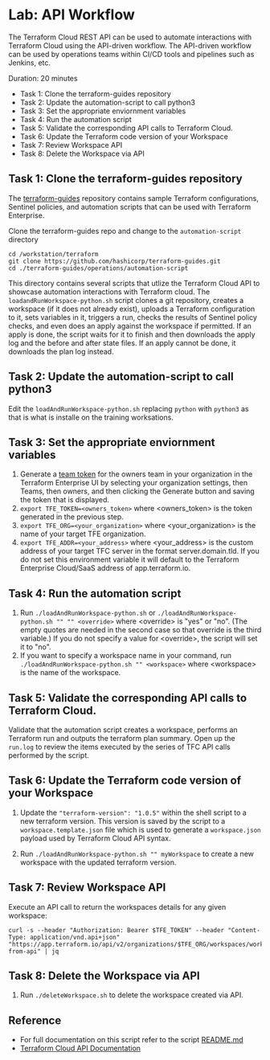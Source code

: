 # Lab: API Workflow

The Terraform Cloud REST API can be used to automate interactions with Terraform Cloud using the API-driven workflow. The API-driven workflow can be used by operations teams within CI/CD tools and pipelines such as Jenkins, etc.

Duration: 20 minutes

- Task 1: Clone the terraform-guides repository
- Task 2: Update the automation-script to call python3
- Task 3: Set the appropriate enviornment variables
- Task 4: Run the automation script
- Task 5: Validate the corresponding API calls to Terraform Cloud.
- Task 6: Update the Terraform code version of your Workspace
- Task 7: Review Workspace API
- Task 8: Delete the Workspace via API

## Task 1: Clone the terraform-guides repository

The [terraform-guides](https://github.com/hashicorp/terraform-guides) repository contains sample Terraform configurations, Sentinel policies, and automation scripts that can be used with Terraform Enterprise.

Clone the terraform-guides repo and change to the `automation-script` directory

```
cd /workstation/terraform
git clone https://github.com/hashicorp/terraform-guides.git
cd ./terraform-guides/operations/automation-script
```

This directory contains several scripts that utlize the Terraform Cloud API to showcase automation interactions with Terraform cloud. The `loadandRunWorkspace-python.sh` script clones a git repository, creates a workspace (if it does not already exist), uploads a Terraform configuration to it, sets variables in it, triggers a run, checks the results of Sentinel policy checks, and even does an apply against the workspace if permitted. If an apply is done, the script waits for it to finish and then downloads the apply log and the before and after state files. If an apply cannot be done, it downloads the plan log instead.

## Task 2: Update the automation-script to call python3

Edit the `loadAndRunWorkspace-python.sh` replacing `python` with `python3` as that is what is installe on the training worksations.

## Task 3: Set the appropriate enviornment variables

1. Generate a [team token](https://www.terraform.io/docs/enterprise/users-teams-organizations/service-accounts.html#team-service-accounts) for the owners team in your organization in the Terraform Enterprise UI by selecting your organization settings, then Teams, then owners, and then clicking the Generate button and saving the token that is displayed.
2. `export TFE_TOKEN=<owners_token>` where \<owners_token\> is the token generated in the previous step.
3. `export TFE_ORG=<your_organization>` where \<your_organization\> is the name of your target TFE organization.
4. `export TFE_ADDR=<your_address>` where \<your_address\> is the custom address of your target TFC server in the format server.domain.tld. If you do not set this environment variable it will default to the Terraform Enterprise Cloud/SaaS address of app.terraform.io.

## Task 4: Run the automation script

1. Run `./loadAndRunWorkspace-python.sh` or `./loadAndRunWorkspace-python.sh "" "" <override>` where \<override\> is "yes" or "no". (The empty quotes are needed in the second case so that override is the third variable.) If you do not specify a value for \<override\>, the script will set it to "no".
2. If you want to specify a workspace name in your command, run `./loadAndRunWorkspace-python.sh "" <workspace>` where \<workspace\> is the name of the workspace.

## Task 5: Validate the corresponding API calls to Terraform Cloud.

Validate that the automation script creates a workspace, performs an Terraform run and outputs the terraform plan summary. Open up the `run.log` to review the items executed by the series of TFC API calls performed by the script.

## Task 6: Update the Terraform code version of your Workspace

1. Update the `"terraform-version": "1.0.5"` within the shell script to a new terraform version. This version is saved by the script to a `workspace.template.json` file which is used to generate a `workspace.json` payload used by Terraform Cloud API syntax.

2. Run `./loadAndRunWorkspace-python.sh "" myWorkspace` to create a new workspace with the updated terraform version.

## Task 7: Review Workspace API

Execute an API call to return the workspaces details for any given workspace:

```
curl -s --header "Authorization: Bearer $TFE_TOKEN" --header "Content-Type: application/vnd.api+json" "https://app.terraform.io/api/v2/organizations/$TFE_ORG/workspaces/workspace-from-api" | jq
```

## Task 8: Delete the Workspace via API

1. Run `./deleteWorkspace.sh` to delete the workspace created via API.


## Reference

- For full documentation on this script refer to the script [README.md](https://github.com/hashicorp/terraform-guides/blob/master/operations/automation-script/README.md)
- [Terraform Cloud API Documentation](https://www.terraform.io/docs/cloud/api/index.html)
